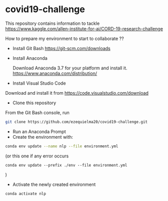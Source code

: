 # covid19-challenge

This repository contains information to tackle https://www.kaggle.com/allen-institute-for-ai/CORD-19-research-challenge

How to prepare my environment to start to collaborate ??

* Install Git Bash
  https://git-scm.com/downloads
  
* Install Anaconda

  Download Anaconda 3.7 for your platform and install it.
  https://www.anaconda.com/distribution/
 
 * Install Visual Studio Code
 
  Download and install it from https://code.visualstudio.com/download
  
 * Clone this repository
 
  From the Git Bash console, run
  
 ```bash
 git clone https://github.com/ezequielma20/covid19-challenge.git
 ```
 
 * Run an Anaconda Prompt
 * Create the environment with:
 
 ```bash 
 conda env update --name nlp --file environment.yml
 ```

 (or this one if any error occurs
 
 ```
 conda env update --prefix ./env --file environment.yml 
 ```

 )
 
  * Activate the newly created environment
  ```bash
  conda activate nlp
  ```

